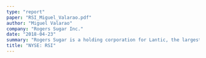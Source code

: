 ```yaml
---
type: "report"
paper: "RSI_Miguel_Valarao.pdf"
author: "Miguel Valarao"
company: "Rogers Sugar Inc."
date: "2018-04-23"
summary: "Rogers Sugar is a holding corporation for Lantic, the largest refined sugar producer in Canada. Lantic operates cane refineries in British Columbia and Québec, as well as a sugar beet factory in Alberta and a custom sugar-blending operation in Ontario. "
title: "NYSE: RSI"
---
```

